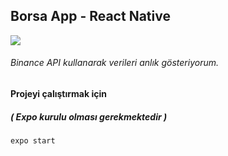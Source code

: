 ## Borsa App - React Native

![](https://i.ibb.co/qBVmLy2/mockup.png)

###### Binance API kullanarak verileri anlık gösteriyorum.


#### Projeyi çalıştırmak için
##### ( Expo kurulu olması gerekmektedir )


``` bash
expo start 
```



